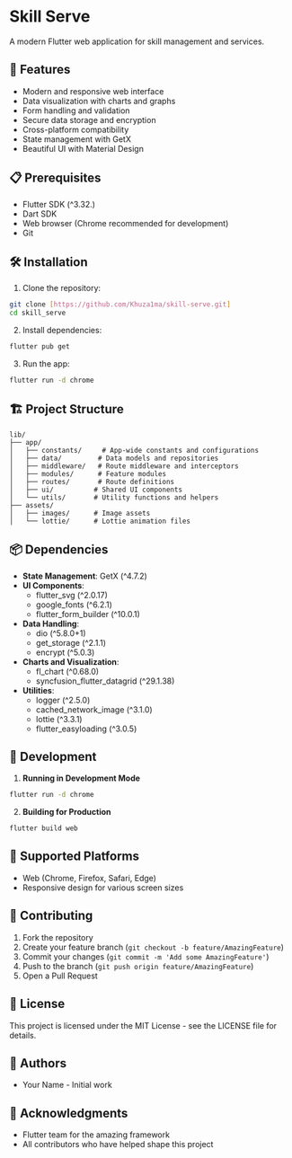 # Skill Serve

A modern Flutter web application for skill management and services.

## 🚀 Features

- Modern and responsive web interface
- Data visualization with charts and graphs
- Form handling and validation
- Secure data storage and encryption
- Cross-platform compatibility
- State management with GetX
- Beautiful UI with Material Design

## 📋 Prerequisites

- Flutter SDK (^3.32.)
- Dart SDK
- Web browser (Chrome recommended for development)
- Git

## 🛠️ Installation

1. Clone the repository:
```bash
git clone [https://github.com/Khuza1ma/skill-serve.git]
cd skill_serve
```

2. Install dependencies:
```bash
flutter pub get
```

3. Run the app:
```bash
flutter run -d chrome
```

## 🏗️ Project Structure

```
lib/
├── app/
│   ├── constants/     # App-wide constants and configurations
│   ├── data/         # Data models and repositories
│   ├── middleware/   # Route middleware and interceptors
│   ├── modules/      # Feature modules
│   ├── routes/       # Route definitions
│   ├── ui/          # Shared UI components
│   └── utils/       # Utility functions and helpers
├── assets/
│   ├── images/      # Image assets
│   └── lottie/      # Lottie animation files
```

## 📦 Dependencies

- **State Management**: GetX (^4.7.2)
- **UI Components**: 
  - flutter_svg (^2.0.17)
  - google_fonts (^6.2.1)
  - flutter_form_builder (^10.0.1)
- **Data Handling**:
  - dio (^5.8.0+1)
  - get_storage (^2.1.1)
  - encrypt (^5.0.3)
- **Charts and Visualization**:
  - fl_chart (^0.68.0)
  - syncfusion_flutter_datagrid (^29.1.38)
- **Utilities**:
  - logger (^2.5.0)
  - cached_network_image (^3.1.0)
  - lottie (^3.3.1)
  - flutter_easyloading (^3.0.5)

## 🔧 Development

1. **Running in Development Mode**
```bash
flutter run -d chrome
```

2. **Building for Production**
```bash
flutter build web
```

## 📱 Supported Platforms

- Web (Chrome, Firefox, Safari, Edge)
- Responsive design for various screen sizes

## 🤝 Contributing

1. Fork the repository
2. Create your feature branch (`git checkout -b feature/AmazingFeature`)
3. Commit your changes (`git commit -m 'Add some AmazingFeature'`)
4. Push to the branch (`git push origin feature/AmazingFeature`)
5. Open a Pull Request

## 📄 License

This project is licensed under the MIT License - see the LICENSE file for details.

## 👥 Authors

- Your Name - Initial work

## 🙏 Acknowledgments

- Flutter team for the amazing framework
- All contributors who have helped shape this project
